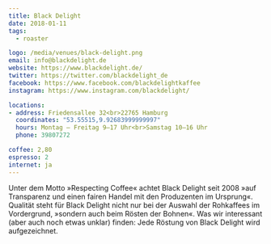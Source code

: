 ```yaml
---
title: Black Delight
date: 2018-01-11
tags:
  - roaster

logo: /media/venues/black-delight.png
email: info@blackdelight.de
website: https://www.blackdelight.de/
twitter: https://twitter.com/blackdelight_de
facebook: https://www.facebook.com/blackdelightkaffee
instagram: https://www.instagram.com/blackdelight/

locations:
- address: Friedensallee 32<br>22765 Hamburg
  coordinates: "53.55515,9.92683999999997"
  hours: Montag – Freitag 9–17 Uhr<br>Samstag 10–16 Uhr
  phone: 39807272

coffee: 2,80
espresso: 2
internet: ja
---
```


Unter dem Motto »Respecting Coffee« achtet Black Delight seit 2008 »auf Transparenz und einen fairen Handel mit den Produzenten im Ursprung«. Qualität steht für Black Delight nicht nur bei der Auswahl der Rohkaffees im Vordergrund, »sondern auch beim Rösten der Bohnen«. Was wir interessant (aber auch noch etwas unklar) finden: Jede Röstung von Black Delight wird aufgezeichnet.